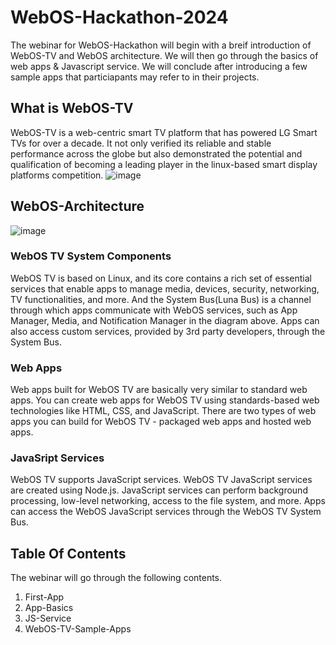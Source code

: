 # WebOS-Hackathon-2024
The webinar for WebOS-Hackathon will begin with a breif introduction of WebOS-TV and WebOS architecture.
We will then go through the basics of web apps & Javascript service. We will conclude after introducing a few sample apps that particiapants may refer to in their projects.

## What is WebOS-TV
WebOS-TV is a web-centric smart TV platform that has powered LG Smart TVs for over a decade. It not only verified its reliable and stable performance across the globe but also demonstrated the potential and qualification of becoming a leading player in the linux-based smart display platforms competition.
![image](https://github.com/youngheoncho/webos-hackathon/assets/111717000/87b55e8a-f9bc-42c9-b0c9-ef00817c33f3)

## WebOS-Architecture
![image](https://github.com/youngheoncho/webos-hackathon/assets/111717000/88f9c8f2-1c53-4cfc-9056-2ce268063b4f)

### WebOS TV System Components
WebOS TV is based on Linux, and its core contains a rich set of essential services that enable apps to manage media, devices, security, networking, TV functionalities, and more. And the System Bus(Luna Bus) is a channel through which apps communicate with WebOS services, such as App Manager, Media, and Notification Manager in the diagram above. Apps can also access custom services, provided by 3rd party developers, through the System Bus.

### Web Apps
Web apps built for WebOS TV are basically very similar to standard web apps. You can create web apps for WebOS TV using standards-based web technologies like HTML, CSS, and JavaScript. There are two types of web apps you can build for WebOS TV - packaged web apps and hosted web apps.

### JavaSript Services
WebOS TV supports JavaScript services. WebOS TV JavaScript services are created using Node.js. JavaScript services can perform background processing, low-level networking, access to the file system, and more. Apps can access the WebOS JavaScript services through the WebOS TV System Bus.

## Table Of Contents
The webinar will go through the following contents.
1. First-App
2. App-Basics
3. JS-Service
4. WebOS-TV-Sample-Apps
